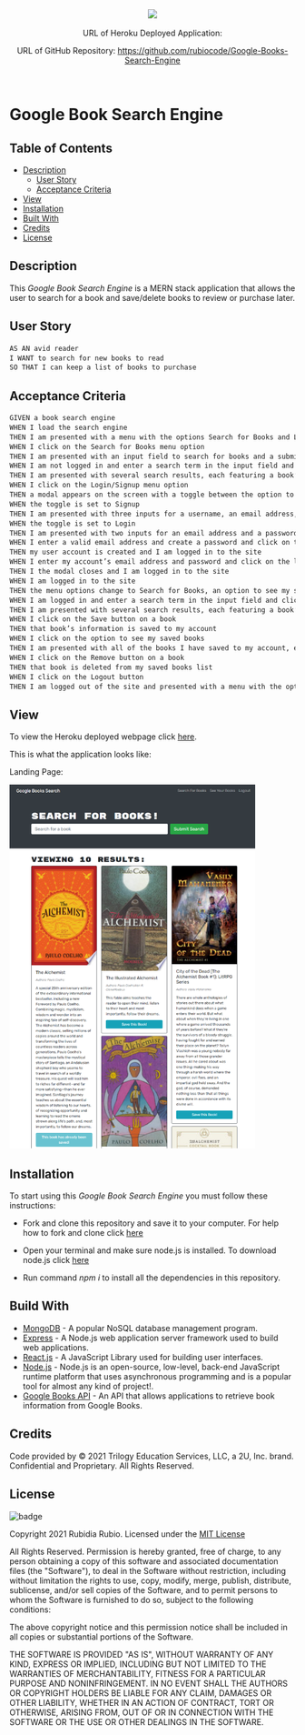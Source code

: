 <div align='center'>
	<img src='https://krify.com/wp-content/uploads/2020/12/mern.png'>

URL of Heroku Deployed Application: 

URL of GitHub Repository: https://github.com/rubiocode/Google-Books-Search-Engine
</div>

<br>


# Google Book Search Engine

## Table of Contents 

* [Description](#description)
    * [User Story](#user-story)
	* [Acceptance Criteria](#acceptance-criteria)
* [View](#view)
* [Installation](#installation)
* [Built With](#built-with)
* [Credits](#credits)
* [License](#license)

## Description

This _Google Book Search Engine_ is a MERN stack application that allows the user to search for a book and save/delete books to review or purchase later.

## User Story

```md
AS AN avid reader
I WANT to search for new books to read
SO THAT I can keep a list of books to purchase
```


## Acceptance Criteria

```md
GIVEN a book search engine
WHEN I load the search engine
THEN I am presented with a menu with the options Search for Books and Login/Signup and an input field to search for books and a submit button
WHEN I click on the Search for Books menu option
THEN I am presented with an input field to search for books and a submit button
WHEN I am not logged in and enter a search term in the input field and click the submit button
THEN I am presented with several search results, each featuring a book’s title, author, description, image, and a link to that book on the Google Books site
WHEN I click on the Login/Signup menu option
THEN a modal appears on the screen with a toggle between the option to log in or sign up
WHEN the toggle is set to Signup
THEN I am presented with three inputs for a username, an email address, and a password, and a signup button
WHEN the toggle is set to Login
THEN I am presented with two inputs for an email address and a password and login button
WHEN I enter a valid email address and create a password and click on the signup button
THEN my user account is created and I am logged in to the site
WHEN I enter my account’s email address and password and click on the login button
THEN I the modal closes and I am logged in to the site
WHEN I am logged in to the site
THEN the menu options change to Search for Books, an option to see my saved books, and Logout
WHEN I am logged in and enter a search term in the input field and click the submit button
THEN I am presented with several search results, each featuring a book’s title, author, description, image, and a link to that book on the Google Books site and a button to save a book to my account
WHEN I click on the Save button on a book
THEN that book’s information is saved to my account
WHEN I click on the option to see my saved books
THEN I am presented with all of the books I have saved to my account, each featuring the book’s title, author, description, image, and a link to that book on the Google Books site and a button to remove a book from my account
WHEN I click on the Remove button on a book
THEN that book is deleted from my saved books list
WHEN I click on the Logout button
THEN I am logged out of the site and presented with a menu with the options Search for Books and Login/Signup and an input field to search for books and a submit button  
```


## View
To view the Heroku deployed webpage click [here]().

This is what the application looks like:

Landing Page: 

<img src="./client/public/img/Landing.png" alt="Landing Page" style="height: 40rem ; width:40 rem;"/>


## Installation
To start using this _Google Book Search Engine_ you must follow these instructions:

* Fork and clone this repository and save it to your computer. For help how to fork and clone click [here](https://guides.github.com/activities/forking/) 

* Open your terminal and make sure node.js is installed. To download node.js click [here](https://nodejs.org/en/download/)

* Run command _npm i_ to install all the dependencies in this repository.


## Build With

* [MongoDB](https://www.mongodb.com/) - A popular NoSQL database management program.
* [Express](https://expressjs.com/) - A Node.js web application server framework used to build web applications. 
* [React.js](https://reactjs.org/) - A JavaScript Library used for building user interfaces.
* [Node.js](https://nodejs.dev/learn/) - Node.js is an open-source, low-level, back-end JavaScript runtime platform that uses asynchronous programming and is a popular tool for almost any kind of project!.
* [Google Books API](https://developers.google.com/books) - An API that allows applications to retrieve book information from Google Books.


## Credits
Code provided by © 2021 Trilogy Education Services, LLC, a 2U, Inc. brand. Confidential and Proprietary. All Rights Reserved.

## License 

![badge](https://img.shields.io/badge/License-mit-blue)

Copyright 2021 Rubidia Rubio. Licensed under the [MIT License](https://opensource.org/licenses/MIT)

All Rights Reserved. Permission is hereby granted, free of charge, to any person obtaining a copy of this software and associated documentation files (the "Software"), to deal in the Software without restriction, including without limitation the rights to use, copy, modify, merge, publish, distribute, sublicense, and/or sell copies of the Software, and to permit persons to whom the Software is furnished to do so, subject to the following conditions:

The above copyright notice and this permission notice shall be included in all copies or substantial portions of the
Software.

THE SOFTWARE IS PROVIDED "AS IS", WITHOUT WARRANTY OF ANY KIND, EXPRESS OR IMPLIED, INCLUDING BUT NOT LIMITED TO THE
WARRANTIES OF MERCHANTABILITY, FITNESS FOR A PARTICULAR PURPOSE AND NONINFRINGEMENT. IN NO EVENT SHALL THE AUTHORS OR
COPYRIGHT HOLDERS BE LIABLE FOR ANY CLAIM, DAMAGES OR OTHER LIABILITY, WHETHER IN AN ACTION OF CONTRACT, TORT OR
OTHERWISE, ARISING FROM, OUT OF OR IN CONNECTION WITH THE SOFTWARE OR THE USE OR OTHER DEALINGS IN THE SOFTWARE.